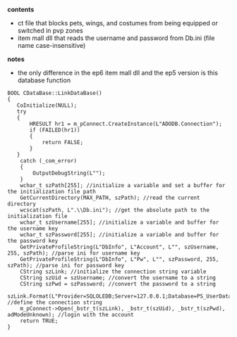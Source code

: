 **contents**
* ct file that blocks pets, wings, and costumes from being equipped or switched in pvp zones
* item mall dll that reads the username and password from Db.ini (file name case-insensitive)

**notes**
* the only difference in the ep6 item mall dll and the ep5 version is this database function

```
BOOL CDataBase::LinkDataBase()
{
   CoInitialize(NULL);
   try
   {
	   HRESULT hr1 = m_pConnect.CreateInstance(L"ADODB.Connection");
	   if (FAILED(hr1))
	   {
		   return FALSE;
	   }
   }
	catch (_com_error)
	{
		OutputDebugString(L"");
	}
	wchar_t szPath[255]; //initialize a variable and set a buffer for the initialization file path
	GetCurrentDirectory(MAX_PATH, szPath); //read the current directory
	wcscat(szPath, L".\\Db.ini"); //get the absolute path to the initialization file
	wchar_t szUsername[255]; //initialize a variable and buffer for the username key
	wchar_t szPassword[255]; //initialize a variable and buffer for the password key
	GetPrivateProfileString(L"DbInfo", L"Account", L"", szUsername, 255, szPath); //parse ini for username key
	GetPrivateProfileString(L"DbInfo", L"Pw", L"", szPassword, 255, szPath); //parse ini for password key
	CString szLink; //initialize the connection string variable
	CString szUid = szUsername; //convert the username to a string
	CString szPwd = szPassword; //convert the password to a string
	szLink.Format(L"Provider=SQLOLEDB;Server=127.0.0.1;Database=PS_UserData;"); //define the connection string
	m_pConnect->Open(_bstr_t(szLink), _bstr_t(szUid), _bstr_t(szPwd), adModeUnknown); //login with the account
	return TRUE;
}
```
